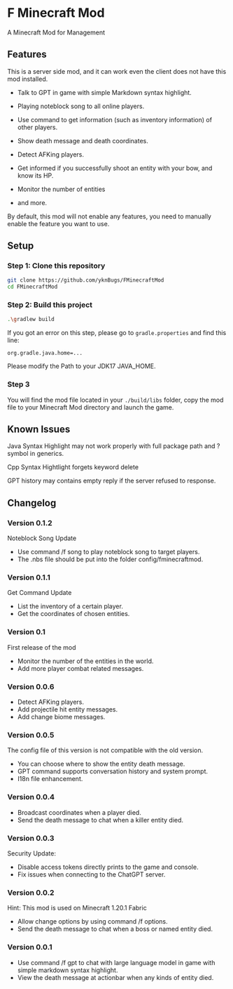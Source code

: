 # F Minecraft Mod

A Minecraft Mod for Management

## Features

This is a server side mod, and it can work even the client does not have this mod installed.

- Talk to GPT in game with simple Markdown syntax highlight.

- Playing noteblock song to all online players.

- Use command to get information (such as inventory information) of other players.

- Show death message and death coordinates.

- Detect AFKing players.

- Get informed if you successfully shoot an entity with your bow, and know its HP.

- Monitor the number of entities

- and more.

By default, this mod will not enable any features, you need to manually enable the feature you want to use.

## Setup

### Step 1: Clone this repository

```bash
git clone https://github.com/yknBugs/FMinecraftMod
cd FMinecraftMod
```

### Step 2: Build this project

```bash
.\gradlew build
```

If you got an error on this step, please go to `gradle.properties` and find this line:

```text
org.gradle.java.home=...
```

Please modify the Path to your JDK17 JAVA_HOME.

### Step 3

You will find the mod file located in your `./build/libs` folder, copy the mod file to your Minecraft Mod directory and launch the game.

## Known Issues

Java Syntax Highlight may not work properly with full package path and ? symbol in generics.

Cpp Syntax Hightlight forgets keyword delete

GPT history may contains empty reply if the server refused to response.

## Changelog

### Version 0.1.2

Noteblock Song Update

- Use command /f song to play noteblock song to target players.
- The .nbs file should be put into the folder config/fminecraftmod.

### Version 0.1.1

Get Command Update

- List the inventory of a certain player.
- Get the coordinates of chosen entities.

### Version 0.1

First release of the mod

- Monitor the number of the entities in the world.
- Add more player combat related messages.

### Version 0.0.6

- Detect AFKing players.
- Add projectile hit entity messages.
- Add change biome messages.

### Version 0.0.5

The config file of this version is not compatible with the old version.

- You can choose where to show the entity death message.
- GPT command supports conversation history and system prompt.
- I18n file enhancement.

### Version 0.0.4

- Broadcast coordinates when a player died.
- Send the death message to chat when a killer entity died.

### Version 0.0.3

Security Update:

- Disable access tokens directly prints to the game and console.
- Fix issues when connecting to the ChatGPT server.

### Version 0.0.2

Hint: This mod is used on Minecraft 1.20.1 Fabric

- Allow change options by using command /f options.
- Send the death message to chat when a boss or named entity died.

### Version 0.0.1

- Use command /f gpt to chat with large language model in game with simple markdown syntax highlight.
- View the death message at actionbar when any kinds of entity died.
